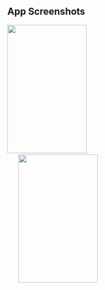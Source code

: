 ## App Screenshots
<pre>
<img src="https://github.com/gulsemins/MusicApp/assets/113687703/164eb623-2261-4f65-9b8f-b6baf9494a60" width="180" height="290> <img  width="180"> 
   <img src="https://github.com/gulsemins/MusicApp/assets/113687703/41181db0-c674-422f-afd7-c4a48a3ff8be" width="180" height="290> <img  width="180"> 
</pre>
